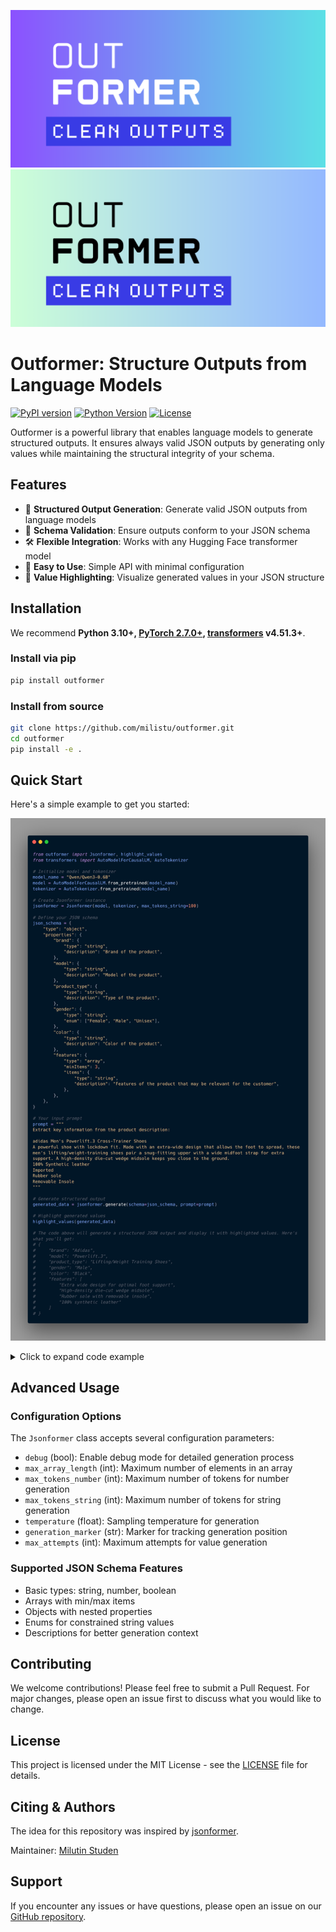 ![Outformer Logo](./docs/img/logo_dark.png#gh-dark-mode-only "Outformer Dark Logo")
![Outformer Logo](./docs/img/logo_light.png#gh-light-mode-only "Outformer Light Logo")

# Outformer: Structure Outputs from Language Models

[![PyPI version](https://badge.fury.io/py/outformer.svg)](https://badge.fury.io/py/outformer)
[![Python Version](https://img.shields.io/badge/python-3.10%2B-blue.svg)](https://www.python.org/downloads/)
[![License](https://img.shields.io/badge/license-MIT-blue.svg)](LICENSE)

Outformer is a powerful library that enables language models to generate structured outputs. It ensures always valid JSON outputs by generating only values while maintaining the structural integrity of your schema.

## Features

- 🔄 **Structured Output Generation**: Generate valid JSON outputs from language models
- 🎯 **Schema Validation**: Ensure outputs conform to your JSON schema
- 🛠️ **Flexible Integration**: Works with any Hugging Face transformer model
- 🚀 **Easy to Use**: Simple API with minimal configuration
- 🎨 **Value Highlighting**: Visualize generated values in your JSON structure

## Installation

We recommend **Python 3.10+, [PyTorch 2.7.0+](https://pytorch.org/get-started/locally/), [transformers](https://github.com/huggingface/transformers) v4.51.3+**.

### Install via pip
```bash
pip install outformer
```

### Install from source
```bash
git clone https://github.com/milistu/outformer.git
cd outformer
pip install -e .
```

## Quick Start

Here's a simple example to get you started:

![Quick Start Example](./docs/img/quick_start.png)

<details>
<summary>Click to expand code example</summary>

```python
from outformer import Jsonformer, highlight_values
from transformers import AutoModelForCausalLM, AutoTokenizer

# Initialize model and tokenizer
model_name = "Qwen/Qwen3-0.6B"
model = AutoModelForCausalLM.from_pretrained(model_name)
tokenizer = AutoTokenizer.from_pretrained(model_name)

# Create Jsonformer instance
jsonformer = Jsonformer(model, tokenizer, max_tokens_string=100)

# Define your JSON schema
json_schema = {
    "type": "object",
    "properties": {
        "brand": {
            "type": "string",
            "description": "Brand of the product",
        },
        "model": {
            "type": "string",
            "description": "Model of the product",
        },
        "product_type": {
            "type": "string",
            "description": "Type of the product",
        },
        "gender": {
            "type": "string",
            "enum": ["Female", "Male", "Unisex"],
        },
        "color": {
            "type": "string",
            "description": "Color of the product",
        },
        "features": {
            "type": "array",
            "minItems": 3,
            "items": {
                "type": "string",
                "description": "Features of the product that may be relevant for the customer",
            },
        },
    },
}

# Your input prompt
prompt = """
Extract key information from the product description:

adidas Men's Powerlift.3 Cross-Trainer Shoes
A powerful shoe with lockdown fit. Made with an extra-wide design that allows the foot to spread, these men's lifting/weight-training shoes pair a snug-fitting upper with a wide midfoot strap for extra support. A high-density die-cut wedge midsole keeps you close to the ground.
100% Synthetic leather
Imported
Rubber sole
Removable Insole
"""

# Generate structured output
generated_data = jsonformer.generate(schema=json_schema, prompt=prompt)

# Highlight generated values
highlight_values(generated_data)
```

The code above will generate a structured JSON output and display it with highlighted values. Here's what you'll get:

```json
{
    "brand": "Adidas",
    "model": "Powerlift.3",
    "product_type": "Lifting/Weight Training Shoes",
    "gender": "Male",
    "color": "Black",
    "features": [
        "Extra wide design for optimal foot support",
        "High-density die-cut wedge midsole",
        "Rubber sole with removable insole",
        "100% synthetic leather"
    ]
}
```

When using `highlight_values()`, the output will be displayed in your terminal with the generated values highlighted in color, making it easy to distinguish between the structure and the generated content.
</details>

## Advanced Usage

### Configuration Options

The `Jsonformer` class accepts several configuration parameters:

- `debug` (bool): Enable debug mode for detailed generation process
- `max_array_length` (int): Maximum number of elements in an array
- `max_tokens_number` (int): Maximum number of tokens for number generation
- `max_tokens_string` (int): Maximum number of tokens for string generation
- `temperature` (float): Sampling temperature for generation
- `generation_marker` (str): Marker for tracking generation position
- `max_attempts` (int): Maximum attempts for value generation

### Supported JSON Schema Features

- Basic types: string, number, boolean
- Arrays with min/max items
- Objects with nested properties
- Enums for constrained string values
- Descriptions for better generation context

## Contributing

We welcome contributions! Please feel free to submit a Pull Request. For major changes, please open an issue first to discuss what you would like to change.

## License

This project is licensed under the MIT License - see the [LICENSE](LICENSE) file for details.

## Citing & Authors

The idea for this repository was inspired by [jsonformer](https://github.com/1rgs/jsonformer).

Maintainer: [Milutin Studen](https://github.com/milistu)

## Support

If you encounter any issues or have questions, please open an issue on our [GitHub repository](https://github.com/milistu/outformer/issues).

